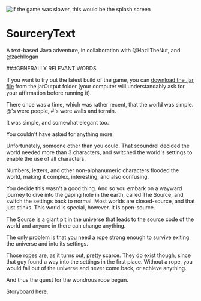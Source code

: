 
![If the game was slower, this would be the splash screen](http://i.imgur.com/URYkKiB.png "Image")

# SourceryText
A text-based Java adventure, in collaboration with @HazilTheNut, and @zachllogan

###GENERALLY RELEVANT WORDS   

If you want to try out the latest build of the game, you can [download the .jar file](https://github.com/random-person-001/MagicText/raw/master/jarOutput/latest.jar) from the jarOutput folder (your computer will understandably ask for your affirmation before running it).

<story>
There once was a time, which was rather recent, that the world was simple. @'s were people, #'s were walls and terrain.

It was simple, and somewhat elegant too.

You couldn't have asked for anything more.


Unfortunately, someone other than you could. That scoundrel decided the world needed more than 3 characters, and
 switched the world's settings to enable the use of all characters.



Numbers, letters, and other non-alphanumeric characters flooded the world, making it complex, interesting, and also
 confusing.



You decide this wasn't a good thing. And so you embark on a wayward journey to dive into the gaping hole in the earth,
 called The Source, and switch the settings back to normal.  Most worlds are closed-source, and that just stinks. This
 world is special, however.  It is open-source. 

The Source is a giant pit in the universe that leads to the source code
 of the world and anyone in there can change anything.


The only problem is that you need a rope strong enough to survive exiting the universe and into its settings. 

Those ropes are, as it turns out, pretty scarce. They do exist though, since that guy found a way into the settings in
 the first place. Without a rope, you would fall out of the universe and never come back, or achieve anything.



And thus the quest for the wondrous rope began.


</story>

Storyboard [here](https://docs.google.com/document/d/13Jgz8AQe1RbVO4tKq_LVSkO_2qJnWmpNtH7HoiE8omQ/edit?usp=sharing).
